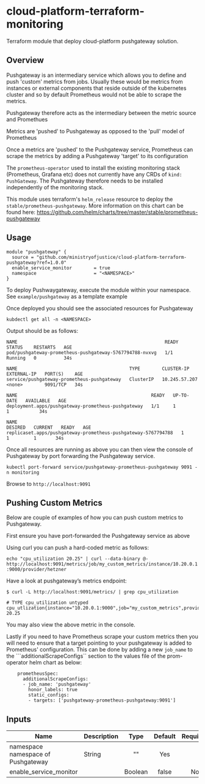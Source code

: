 # cloud-platform-terraform-monitoring

Terraform module that deploy cloud-platform pushgateway solution.

## Overview

Pushgateway is an intermediary service which allows you to define and push 'custom' metrics from jobs. Usually these would be metrics from instances or external components
that reside outside of the kubernetes cluster and so by default Prometheus would not be able to scrape the metrics. 

Pushgateway therefore acts as the intermediary between the metric source and Promethues

Metrics are 'pushed' to Pushgateway as opposed to the 'pull' model of Prometheus

Once a metrics are 'pushed' to the Pushgateway service, Prometheus can scrape the metrics by adding a Pushgateway 'target' to its configuration

The ```prometheus-operator``` used to install the existing monitoring stack (Prometheus, Grafana etc) does not currently have any CRDs of ```kind: PushGateway```.
The Pushgateway therefore needs to be installed independently of the monitoring stack.

This module uses terraform's ```helm_release``` resource to deploy the ```stable/prometheus-pushgateway```. More information on this chart can be found here:
https://github.com/helm/charts/tree/master/stable/prometheus-pushgateway

## Usage

```hcl
module "pushgateway" {
  source = "github.com/ministryofjustice/cloud-platform-terraform-pushgateway?ref=1.0.0"
  enable_service_monitor        = true
  namespace                     = "<NAMESPACE>"
}
```

To deploy Pushwaygateway, execute the module within your namespace. See ```example/pushgateway``` as a template example

Once deployed you should see the associated resources for Pushgateway 

```kubdectl get all -n <NAMESPACE>```

Output should be as follows:

```
NAME                                                      READY   STATUS    RESTARTS   AGE
pod/pushgateway-prometheus-pushgateway-5767794788-nvxvg   1/1     Running   0          34s

NAME                                         TYPE        CLUSTER-IP      EXTERNAL-IP   PORT(S)    AGE
service/pushgateway-prometheus-pushgateway   ClusterIP   10.245.57.207   <none>        9091/TCP   34s

NAME                                                 READY   UP-TO-DATE   AVAILABLE   AGE
deployment.apps/pushgateway-prometheus-pushgateway   1/1     1            1           34s

NAME                                                            DESIRED   CURRENT   READY   AGE
replicaset.apps/pushgateway-prometheus-pushgateway-5767794788   1         1         1       34s 
```

Once all resources are running as above you can then view the console of Pushgateway by port forwarding the Pushgateway service.

``` kubectl port-forward service/pushgateway-prometheus-pushgateway 9091 -n monitoring ```

Browse to ```http://localhost:9091```

## Pushing Custom Metrics

Below are couple of examples of how you can push custom metrics to Pushgateway. 

First ensure you have port-forwarded the Pushgateway service as above 

Using curl you can push a hard-coded metric as follows:

```echo "cpu_utilization 20.25" | curl --data-binary @- http://localhost:9091/metrics/job/my_custom_metrics/instance/10.20.0.1:9000/provider/hetzner```

Have a look at pushgateway’s metrics endpoint:

```
$ curl -L http://localhost:9091/metrics/ | grep cpu_utilization

# TYPE cpu_utilization untyped
cpu_utlization{instance="10.20.0.1:9000",job="my_custom_metrics",provider="hetzner"} 20.25
```

You may also view the above metric in the console.

Lastly if you need to have Prometheus scrape your custom metrics then you will need to ensure that a target pointing to your pushgateway is added to Prometheus' configuration. This can be done by adding a new ```job_name``` to the ```additionalScrapeConfigs`` section to the values file of the prom-operator helm chart as below:

```
    prometheusSpec:
      additionalScrapeConfigs:
      - job_name: 'pushgateway'
        honor_labels: true
        static_configs:
        - targets: ['pushgateway-prometheus-pushgateway:9091']
```

## Inputs

| Name                         | Description               | Type    | Default | Required |
|------------------------------|---------------------      |:----:   |:-------:|:--------:|
|   namespace                     namespace of Pushgateway | String  |   ""    |     Yes  |
|   enable_service_monitor     |                           | Boolean |   false |     No   |